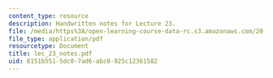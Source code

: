 ```yaml
---
content_type: resource
description: Handwritten notes for Lecture 23.
file: /media/https%3A/open-learning-course-data-rc.s3.amazonaws.com/20-410j-molecular-cellular-and-tissue-biomechanics-be-410j-spring-2003/8151b5515dc07ad6abc0925c12361582_lec_23_notes.pdf
file_type: application/pdf
resourcetype: Document
title: lec_23_notes.pdf
uid: 8151b551-5dc0-7ad6-abc0-925c12361582
---
```

